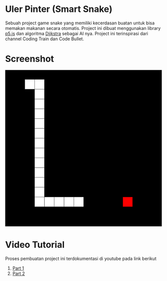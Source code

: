# Uler Pinter (Smart Snake)
Sebuah project game snake yang memiliki kecerdasan buatan untuk bisa memakan makanan secara otomatis. Project ini dibuat menggunakan library [p5.js](https://p5js.org) dan algoritma [Dijkstra](https://en.wikipedia.org/wiki/Dijkstra%27s_algorithm) sebagai AI nya. Project ini terinspirasi dari channel Coding Train dan Code Bullet.

# Screenshot
![screenshot](https://github.com/share424/uler-pinter/raw/master/screenshot/screenshot.png)

# Video Tutorial
Proses pembuatan project ini terdokumentasi di youtube pada link berikut
1. [Part 1](https://youtu.be/atV_lVcOw18)
2. [Part 2](https://youtu.be/q_HSr5Wx-9Q)

